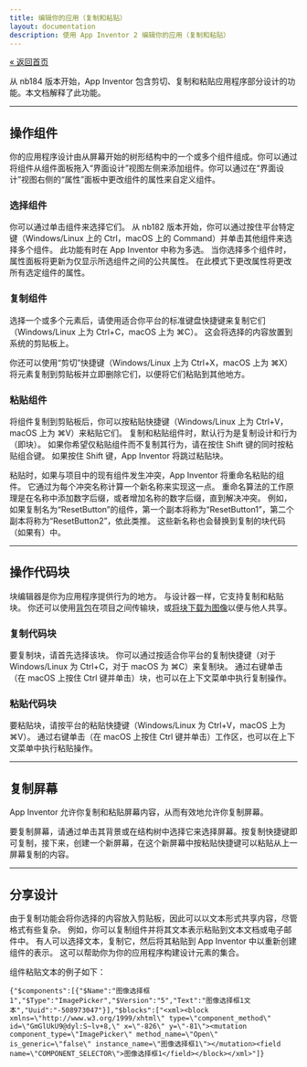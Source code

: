 ```yaml
---
title: 编辑你的应用（复制和粘贴）
layout: documentation
description: 使用 App Inventor 2 编辑你的应用（复制和粘贴）
---
```


[&laquo; 返回首页](index.html)

从 nb184 版本开始，App Inventor 包含剪切、复制和粘贴应用程序部分设计的功能。本文档解释了此功能。

***
## 操作组件

你的应用程序设计由从屏幕开始的树形结构中的一个或多个组件组成。你可以通过将组件从组件面板拖入“界面设计”视图左侧来添加组件。你可以通过在“界面设计”视图右侧的“属性”面板中更改组件的属性来自定义组件。

### 选择组件

你可以通过单击组件来选择它们。 从 nb182 版本开始，你可以通过按住平台特定键（Windows/Linux 上的 Ctrl，macOS 上的 Command）并单击其他组件来选择多个组件。 此功能有时在 App Inventor 中称为多选。 当你选择多个组件时，属性面板将更新为仅显示所选组件之间的公共属性。 在此模式下更改属性将更改所有选定组件的属性。

### 复制组件

选择一个或多个元素后，请使用适合你平台的标准键盘快捷键来复制它们（Windows/Linux 上为 Ctrl+C，macOS 上为 ⌘C）。 这会将选择的内容放置到系统的剪贴板上。

你还可以使用“剪切”快捷键（Windows/Linux 上为 Ctrl+X，macOS 上为 ⌘X）将元素复制到剪贴板并立即删除它们，以便将它们粘贴到其他地方。

### 粘贴组件

将组件复制到剪贴板后，你可以按粘贴快捷键（Windows/Linux 上为 Ctrl+V，macOS 上为 ⌘V）来粘贴它们。 复制和粘贴组件时，默认行为是复制设计和行为（即块）。 如果你希望仅粘贴组件而不复制其行为，请在按住 Shift 键的同时按粘贴组合键。 如果按住 Shift 键，App Inventor 将跳过粘贴块。

粘贴时，如果与项目中的现有组件发生冲突，App Inventor 将重命名粘贴的组件。 它通过为每个冲突名称计算一个新名称来实现这一点。 重命名算法的工作原理是在名称中添加数字后缀，或者增加名称的数字后缀，直到解决冲突。 例如，如果复制名为“ResetButton”的组件，第一个副本将称为“ResetButton1”，第二个副本将称为“ResetButton2”，依此类推。 这些新名称也会替换到复制的块代码（如果有）中。

***
## 操作代码块

块编辑器是你为应用程序提供行为的地方。 与设计器一样，它支持复制和粘贴块。 你还可以使用[背包](backpack.html)在项目之间传输块，或[将块下载为图像](download-pngs.html)以便与他人共享。

### 复制代码块

要复制块，请首先选择该块。 你可以通过按适合你平台的复制快捷键（对于 Windows/Linux 为 Ctrl+C，对于 macOS 为 ⌘C）来复制块。 通过右键单击（在 macOS 上按住 Ctrl 键并单击）块，也可以在上下文菜单中执行复制操作。

### 粘贴代码块

要粘贴块，请按平台的粘贴快捷键（Windows/Linux 为 Ctrl+V，macOS 上为 ⌘V）。 通过右键单击（在 macOS 上按住 Ctrl 键并单击）工作区，也可以在上下文菜单中执行粘贴操作。

***
## 复制屏幕

App Inventor 允许你复制和粘贴屏幕内容，从而有效地允许你复制屏幕。

要复制屏幕，请通过单击其背景或在结构树中选择它来选择屏幕。按复制快捷键即可复制，接下来，创建一个新屏幕，在这个新屏幕中按粘贴快捷键可以粘贴从上一屏幕复制的内容。

***
## 分享设计

由于复制功能会将你选择的内容放入剪贴板，因此可以以文本形式共享内容，尽管格式有些复杂。 例如，你可以复制组件并将其文本表示粘贴到文本文档或电子邮件中。 有人可以选择文本，复制它，然后将其粘贴到 App Inventor 中以重新创建组件的表示。 这可以帮助你为你的应用程序构建设计元素的集合。

组件粘贴文本的例子如下：

```
{"$components":[{"$Name":"图像选择框1","$Type":"ImagePicker","$Version":"5","Text":"图像选择框1文本","Uuid":"-508973047"}],"$blocks":["<xml><block xmlns=\"http://www.w3.org/1999/xhtml\" type=\"component_method\" id=\"GmGlUkU9@dyl:S~lv+8,\" x=\"-826\" y=\"-81\"><mutation component_type=\"ImagePicker\" method_name=\"Open\" is_generic=\"false\" instance_name=\"图像选择框1\"></mutation><field name=\"COMPONENT_SELECTOR\">图像选择框1</field></block></xml>"]}
```
